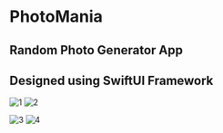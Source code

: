 # PhotoMania
## Random Photo Generator App
## Designed using SwiftUI Framework

![1](https://user-images.githubusercontent.com/104306074/184424389-2b62976d-9b74-4fcd-9347-0aa06cda1379.png)
![2](https://user-images.githubusercontent.com/104306074/184424393-e0a89d08-2e87-4728-bd57-a474d7d48565.png)


![3](https://user-images.githubusercontent.com/104306074/184424417-830b9a2d-0b06-44e9-be49-8050bfd8f762.png)
![4](https://user-images.githubusercontent.com/104306074/184424425-e3228850-7978-4165-87ec-d5b4adf72c60.png)
